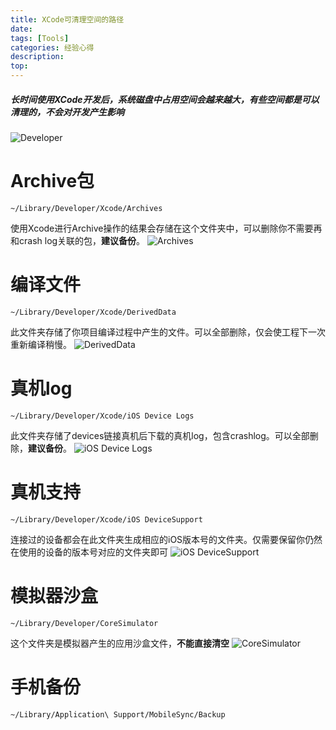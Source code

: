 ```yaml
---
title: XCode可清理空间的路径
date: 
tags: [Tools]
categories: 经验心得
description: 
top: 
---
```

##### 长时间使用XCode开发后，系统磁盘中占用空间会越来越大，有些空间都是可以清理的，不会对开发产生影响
![Developer](http://upload-images.jianshu.io/upload_images/454522-8369ce372dcaad0a.png?imageMogr2/auto-orient/strip%7CimageView2/2/w/1240)

# Archive包
```
~/Library/Developer/Xcode/Archives
```
使用Xcode进行Archive操作的结果会存储在这个文件夹中，可以删除你不需要再和crash log关联的包，**建议备份**。
![Archives](http://upload-images.jianshu.io/upload_images/454522-e80fc9c6f73a0be8.png?imageMogr2/auto-orient/strip%7CimageView2/2/w/1240)

# 编译文件
```
~/Library/Developer/Xcode/DerivedData
```
此文件夹存储了你项目编译过程中产生的文件。可以全部删除，仅会使工程下一次重新编译稍慢。
![DerivedData](http://upload-images.jianshu.io/upload_images/454522-f9b11b79a26c47b1.png?imageMogr2/auto-orient/strip%7CimageView2/2/w/1240)

# 真机log
```
~/Library/Developer/Xcode/iOS Device Logs
```
此文件夹存储了devices链接真机后下载的真机log，包含crashlog。可以全部删除，**建议备份**。
![iOS Device Logs](http://upload-images.jianshu.io/upload_images/454522-2ad1799b358b8ddd.png?imageMogr2/auto-orient/strip%7CimageView2/2/w/1240)

# 真机支持
```
~/Library/Developer/Xcode/iOS DeviceSupport
```
 连接过的设备都会在此文件夹生成相应的iOS版本号的文件夹。仅需要保留你仍然在使用的设备的版本号对应的文件夹即可
![iOS DeviceSupport](http://upload-images.jianshu.io/upload_images/454522-de7b0fd0146f535c.png?imageMogr2/auto-orient/strip%7CimageView2/2/w/1240)

# 模拟器沙盒
```
~/Library/Developer/CoreSimulator
```
这个文件夹是模拟器产生的应用沙盒文件，**不能直接清空**
![CoreSimulator](http://upload-images.jianshu.io/upload_images/454522-058572d4ea37c8e9.png?imageMogr2/auto-orient/strip%7CimageView2/2/w/1240)

# 手机备份
```
~/Library/Application\ Support/MobileSync/Backup
```